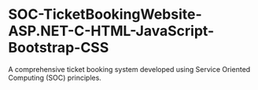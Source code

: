 # SOC-TicketBookingWebsite-ASP.NET-C-HTML-JavaScript-Bootstrap-CSS
 A comprehensive ticket booking system developed using Service Oriented Computing (SOC) principles. 
